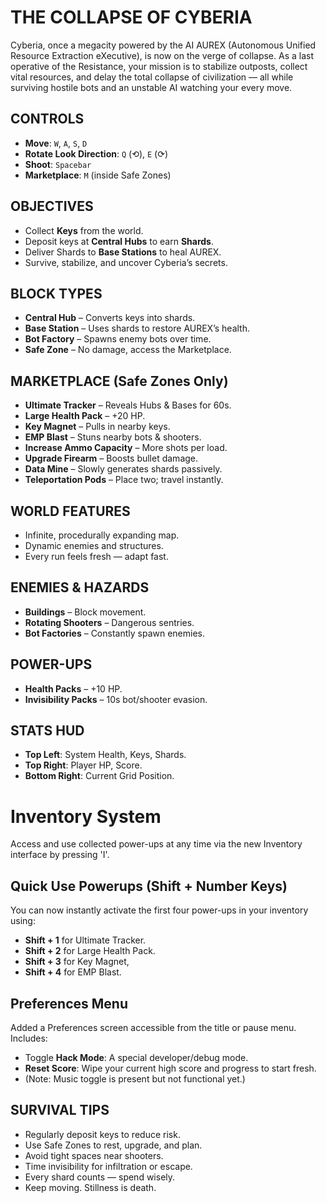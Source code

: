 # THE COLLAPSE OF CYBERIA

Cyberia, once a megacity powered by the AI AUREX (Autonomous Unified Resource Extraction eXecutive), is now on the verge of collapse. As a last operative of the Resistance, your mission is to stabilize outposts, collect vital resources, and delay the total collapse of civilization — all while surviving hostile bots and an unstable AI watching your every move.

## CONTROLS

- **Move**: `W`, `A`, `S`, `D`
- **Rotate Look Direction**: `Q` (⟲), `E` (⟳)
- **Shoot**: `Spacebar`
- **Marketplace**: `M` (inside Safe Zones)

## OBJECTIVES

- Collect **Keys** from the world.
- Deposit keys at **Central Hubs** to earn **Shards**.
- Deliver Shards to **Base Stations** to heal AUREX.
- Survive, stabilize, and uncover Cyberia’s secrets.

## BLOCK TYPES

- **Central Hub** – Converts keys into shards.
- **Base Station** – Uses shards to restore AUREX’s health.
- **Bot Factory** – Spawns enemy bots over time.
- **Safe Zone** – No damage, access the Marketplace.

## MARKETPLACE (Safe Zones Only)

- **Ultimate Tracker** – Reveals Hubs & Bases for 60s.
- **Large Health Pack** – +20 HP.
- **Key Magnet** – Pulls in nearby keys.
- **EMP Blast** – Stuns nearby bots & shooters.
- **Increase Ammo Capacity** – More shots per load.
- **Upgrade Firearm** – Boosts bullet damage.
- **Data Mine** – Slowly generates shards passively.
- **Teleportation Pods** – Place two; travel instantly.

## WORLD FEATURES

- Infinite, procedurally expanding map.
- Dynamic enemies and structures.
- Every run feels fresh — adapt fast.

## ENEMIES & HAZARDS

- **Buildings** – Block movement.
- **Rotating Shooters** – Dangerous sentries.
- **Bot Factories** – Constantly spawn enemies.

## POWER-UPS

- **Health Packs** – +10 HP.
- **Invisibility Packs** – 10s bot/shooter evasion.

## STATS HUD

- **Top Left**: System Health, Keys, Shards.
- **Top Right**: Player HP, Score.
- **Bottom Right**: Current Grid Position.
# Inventory System
Access and use collected power-ups at any time via the new Inventory interface by pressing 'I'.

## Quick Use Powerups (Shift + Number Keys)
You can now instantly activate the first four power-ups in your inventory using:
- **Shift + 1** for Ultimate Tracker.
- **Shift + 2** for Large Health Pack.
- **Shift + 3** for Key Magnet,
- **Shift + 4** for EMP Blast.


## Preferences Menu
Added a Preferences screen accessible from the title or pause menu. Includes:
- Toggle **Hack Mode**: A special developer/debug mode.
- **Reset Score**: Wipe your current high score and progress to start fresh.
- (Note: Music toggle is present but not functional yet.)

## SURVIVAL TIPS

- Regularly deposit keys to reduce risk.
- Use Safe Zones to rest, upgrade, and plan.
- Avoid tight spaces near shooters.
- Time invisibility for infiltration or escape.
- Every shard counts — spend wisely.
- Keep moving. Stillness is death.
